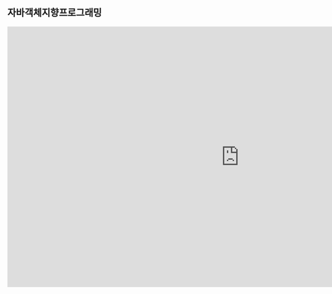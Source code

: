 ## 자바객체지향프로그래밍
<iframe 
    width="1044" 
    height="587" 
    src="https://www.youtube.com/embed/eUQFtpxet1k" 
    frameborder="0" 
    allow="accelerometer; autoplay; encrypted-media; gyroscope; picture-in-picture" 
    allowfullscreen>
  
  </iframe>
</html>
